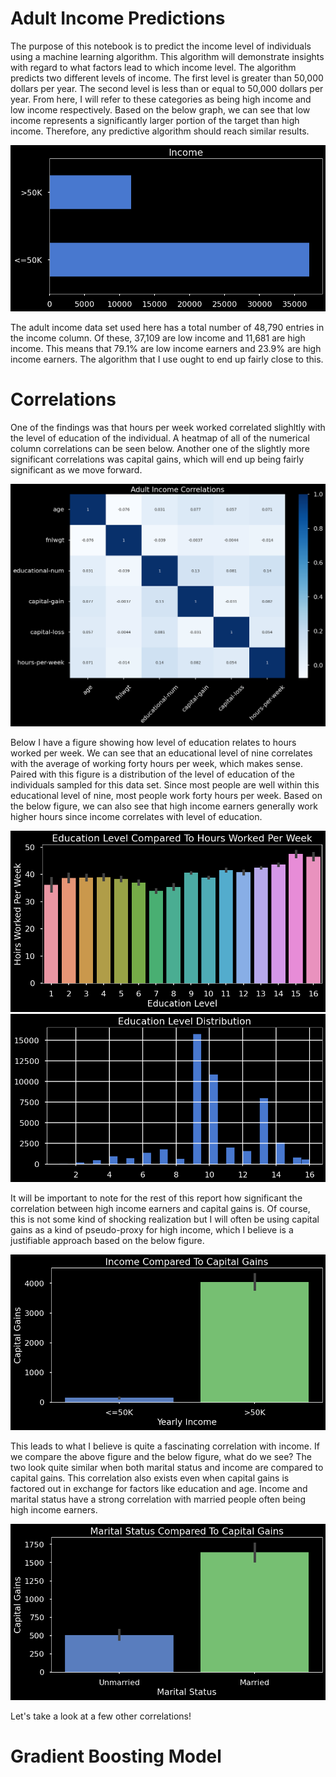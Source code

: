 # Adult Income Predictions

The purpose of this notebook is to predict the income level of individuals using a machine learning algorithm. This algorithm will demonstrate insights with regard to what factors lead to which income level. The algorithm predicts two different levels of income. The first level is greater than 50,000 dollars per year. The second level is less than or equal to 50,000 dollars per year. From here, I will refer to these categories as being high income and low income respectively. Based on the below graph, we can see that low income represents a significantly larger portion of the target than high income. Therefore, any predictive algorithm should reach similar results.

![Income](income.png)

The adult income data set used here has a total number of 48,790 entries in the income column. Of these, 37,109 are low income and 11,681 are high income. This means that 79.1% are low income earners and 23.9% are high income earners. The algorithm that I use ought to end up fairly close to this.

# Correlations

One of the findings was that hours per week worked correlated slighltly with the level of education of the individual. A heatmap of all of the numerical column correlations can be seen below. Another one of the slightly more significant correlations was capital gains, which will end up being fairly significant as we move forward. 

![Correlation](corr.png)

Below I have a figure showing how level of education relates to hours worked per week. We can see that an educational level of nine correlates with the average of working forty hours per week, which makes sense. Paired with this figure is a distribution of the level of education of the individuals sampled for this data set. Since most people are well within this educational level of nine, most people work forty hours per week. Based on the below figure, we can also see that high income earners generally work higher hours since income correlates with level of education.

![Correlation](hourseducation.png)
![Correlation](education.png)

It will be important to note for the rest of this report how significant the correlation between high income earners and capital gains is. Of course, this is not some kind of shocking realization but I will often be using capital gains as a kind of pseudo-proxy for high income, which I believe is a justifiable approach based on the below figure.

![Correlation](incomecapitalgains.png)

This leads to what I believe is quite a fascinating correlation with income. If we compare the above figure and the below figure, what do we see? The two look quite similar when both marital status and income are compared to capital gains. This correlation also exists even when capital gains is factored out in exchange for factors like education and age. Income and marital status have a strong correlation with married people often being high income earners.

![Correlation](maritalstatuscapitalgains.png)

Let's take a look at a few other correlations! 

# Gradient Boosting Model
